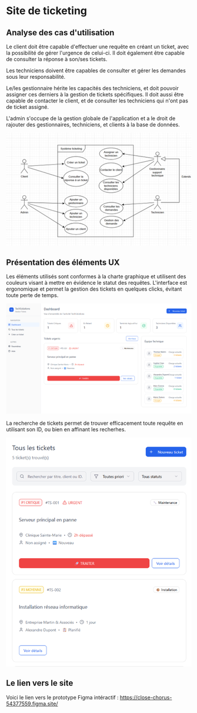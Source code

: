 # Site de ticketing

## Analyse des cas d'utilisation

Le client doit être capable d'effectuer une requête en créant un ticket, avec la possibilité de gérer l'urgence de celui-ci. Il doit également être capable de consulter la réponse à son/ses tickets.

Les techniciens doivent être capables de consulter et gérer les demandes sous leur responsabilité. 

Le/les gestionnaire hérite les capacités des techniciens, et doit pouvoir assigner ces derniers à la gestion de tickets spécifiques. Il doit aussi être capable de contacter le client, et de consulter les techniciens qui n'ont pas de ticket assigné.

L'admin s'occupe de la gestion globale de l'application et a le droit de rajouter des gestionnaires, techniciens, et clients à la base de données.

![Diagramme de cas](Diagramme_de_cas.png)

## Présentation des éléments UX

Les éléments utilisés sont conformes à la charte graphique et utilisent des couleurs visant à mettre en évidence le statut des requêtes.
L'interface est ergonomique et permet la gestion des tickets en quelques clicks, évitant toute perte de temps.

![Présentation du site](Dashboard.png)

La recherche de tickets permet de trouver efficacement toute requête en utilisant son ID, ou bien en affinant les recherhes.

![Tous les tickets](Tous_les_tickets.png)

## Le lien vers le site

Voici le lien vers le prototype Figma intéractif : https://close-chorus-54377559.figma.site/